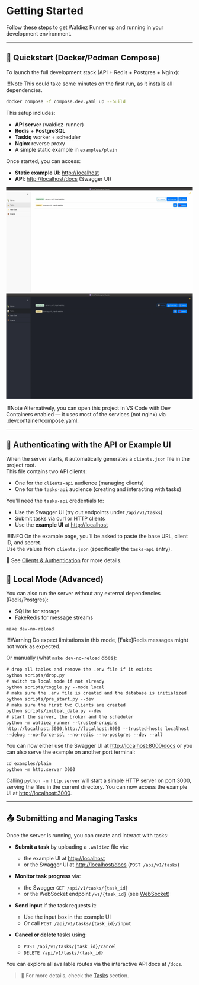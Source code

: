 # Getting Started

Follow these steps to get Waldiez Runner up and running in your development environment.

---

## 🐳 Quickstart (Docker/Podman Compose)

To launch the full development stack (API + Redis + Postgres + Nginx):

!!!Note
    This could take some minutes on the first run, as it installs all dependencies.

```bash
docker compose -f compose.dev.yaml up --build
```

This setup includes:

- **API server** (waldiez-runner)
- **Redis** + **PostgreSQL**
- **Taskiq** worker + scheduler
- **Nginx** reverse proxy
- A simple static example in `examples/plain`

Once started, you can access:

- **Static example UI**: [http://localhost](http://localhost)
- **API**: [http://localhost/docs](http://localhost/docs) (Swagger UI)

![Example Preview](static/images/getting_started_light.webp#only-light)
![Example Preview](static/images/getting_started_dark.webp#only-dark)

!!!Note
    Alternatively, you can open this project in VS Code with Dev Containers enabled — it uses most of the services (not nginx) via .devcontainer/compose.yaml.

---

## 🔑 Authenticating with the API or Example UI

When the server starts, it automatically generates a `clients.json` file in the project root.  
This file contains two API clients:

- One for the `clients-api` audience (managing clients)
- One for the `tasks-api` audience (creating and interacting with tasks)

You'll need the `tasks-api` credentials to:

- Use the Swagger UI (try out endpoints under `/api/v1/tasks`)
- Submit tasks via curl or HTTP clients
- Use the **example UI** at [http://localhost](http://localhost)

!!!INFO
    On the example page, you’ll be asked to paste the base URL, client ID, and secret.  
    Use the values from `clients.json` (specifically the `tasks-api` entry).

🔐 See [Clients & Authentication](clients.md) for more details.

## 🧪 Local Mode (Advanced)

You can also run the server without any external dependencies (Redis/Postgres):

- SQLite for storage
- FakeRedis for message streams

```shell
make dev-no-reload
```

!!!Warning
    Do expect limitations in this mode, [Fake]Redis messages might not work as expected.

Or manually (what `make dev-no-reload` does):

```shell
# drop all tables and remove the .env file if it exists
python scripts/drop.py
# switch to local mode if not already
python scripts/toggle.py --mode local
# make sure the .env file is created and the database is initialized
python scripts/pre_start.py --dev
# make sure the first two Clients are created
python scripts/initial_data.py --dev
# start the server, the broker and the scheduler
python -m waldiez_runner --trusted-origins http://localhost:3000,http://localhost:8000 --trusted-hosts localhost --debug --no-force-ssl --no-redis --no-postgres --dev --all
```

You can now either use the Swagger UI at [http://localhost:8000/docs](http://localhost:8000/docs) or you can also serve the example on another port terminal:

```shell
cd examples/plain
python -m http.server 3000
```

Calling `python -m http.server` will start a simple HTTP server on port 3000, serving the files in the current directory.
You can now access the example UI at [http://localhost:3000](http://localhost:3000).

---

## 📤 Submitting and Managing Tasks

Once the server is running, you can create and interact with tasks:

- **Submit a task** by uploading a `.waldiez` file via:
  - the example UI at [http://localhost](http://localhost)
  - or the Swagger UI at [http://localhost/docs](http://localhost/docs) (`POST /api/v1/tasks`)

- **Monitor task progress** via:
  - the Swagger `GET /api/v1/tasks/{task_id}`
  - or the WebSocket endpoint `/ws/{task_id}` (see [WebSocket](websocket.md))

- **Send input** if the task requests it:
  - Use the input box in the example UI
  - Or call `POST /api/v1/tasks/{task_id}/input`

- **Cancel or delete** tasks using:
  - `POST /api/v1/tasks/{task_id}/cancel`
  - `DELETE /api/v1/tasks/{task_id}`

You can explore all available routes via the interactive API docs at `/docs`.

> 🔎 For more details, check the [Tasks](tasks.md) section.
